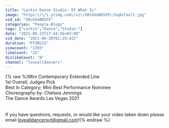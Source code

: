 ```yaml
---
title: "Larkin Dance Studio- Of What Is"
image: "https:\/\/i.ytimg.com\/vi\/X0cGVeBOSFE\/hqdefault.jpg"
vid_id: "X0cGVeBOSFE"
categories: "People-Blogs"
tags: ["Larkin","Dance","Studio-"]
date: "2021-09-23T17:44:56+03:00"
vid_date: "2021-06-30T01:29:42Z"
duration: "PT3M21S"
viewcount: "1393"
likeCount: "25"
dislikeCount: "0"
channel: "lovealldancers"
---
```

{% raw %}Mini Contemporary Extended Line<br />1st Overall; Judges Pick<br />Best In Category; Mini Best Performance Nominee <br />Choreography by: Chelsea Jennings <br />The Dance Awards Las Vegas 2021<br /><br /><br />If you have questions, requests, or would like your video taken down please email lovealldancersyt@gmail.com!{% endraw %}
